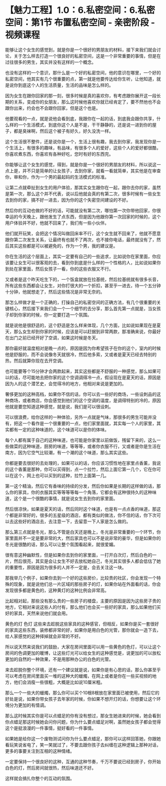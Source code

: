 # 【魅力工程】1.0：6.私密空间：6.私密空间：第1节 布置私密空间 - 亲密阶段 - 视频课程

能够让这个女生的感觉到，就是你是一个很好的男朋友的材料，接下来我们就会讨论，关于怎么样去打造一个很良好的私密空间，这是一个非常重要的事情，但是在过往很多的男生，其实并没有这样的一个概念。

也没有这样的一个意识，那什么是一个好的私密空间，他的意识在哪里，一个好的私密空间，他其实有几个很重要的点，第一就是他要传达给你生听，让他知道，就是说你到底这个人的生活质量，生活的品味是怎么样的。

因为女生在跟你回家的那一刻，很多时候是真的喜欢你，有考虑跟你展开这一段长期的关系，变成你的女朋友，那么这时候他喜欢你就已经肯定了，要不然他也不会跟你出来，约会也不会跟你回家，但是这个也是。

他要观看的一点，就是说他会看到底，我跟你在一起的话，到底我会跟你共享，什么样的一个生活模式，到底你这个人是不是，干干静静的，还是说一进到你的屋子，都是臭袜啊，然后这个被子有好久，好久没洗一样。

这个生活很不整件，还是说你是一个，生活上很有趣，我去到你家，我发现你是一个生活上，有很多的趣味，有品味，有很多个人的爱好，这些个人的爱好都很酷，你喜欢煮东西，你喜欢有各种好吃，您时有好的东西完。

你能够让这个女生的感觉，得到，就是你是一个很好的男朋友的材料，所以说这一点上是，并不只是简单的让女孩子，去到你家，就看一看就简单，其实他是在审查你，审和你，作为一个男的最起码的生活模式的标准。

让第二点就牵扯到女生的用户体验，那其实女生跟你在一起，跟你去你的家，虽然是第一次，那么这个并不代表，说以后他就会真的有第二次，很多时候有一些女生去到你的家，搞不好一进去，因为你的这个失密空间建设的不好。

然后你的互动也做的不好的话，可能就没有第二次，哪怕第一次你带他回家，你很幸运的今天晚上，跟他发生了点东西，但是因为他跟你第一次回家的时候的，这个用户体验并不好，他就不回来了，我们有一些小伙伴。

他们就开玩笑，会把这个情况叫做回床率不行，这个女生就不回来了，他就不愿意跟你第二次发生关系，让最终有也就不了两次，也不接你电话，最终就没有了，然后其实这些都是可以被避免的，作为一个男，我的建议是。

你在生活的这个层面上，其实一定要有自己的一些追求，比如说你在家里面，你应该要让女生可以很客观的去，看到你到底是什么样的一个性格的人，比如说如果你到处在家里面，然后女孩子一看，你的这些衣服又不行。

又或者是这个昨天吃生下的，一个饭盒就放在拉基统，然后拉基统就有很多长音，所有这些东西都会让女生，对你打很大的一个折扣，甚至乎一进去，待一个五分钟十分钟，他就想走了，然后这些情况是非常无奈的。

那怎么样做才是一个正确的，打操自己的私密空间的正确方法，有几个很重要的关键核心，然后接下来我们会一个一个细节的去分享，那么首先第一点就是，当女孩子却到你家的时候，你一定要打造一个氛围。

就是说他是很舒适的，这个舒适是怎么样来体现，几个方面，比如说如果现在是夏天，那么女生却到你家的时候，应该是可以赶据到非常两款，那准确来说，你最好在出门之前已经开好了空调，如果这时候是冬天。

那你最好就温度相对是晚一点的，原因是因为你希望孩子在你的这个，室内的时候他是舒服的，而不会说像冬天就很冷，然后他多索，又或者是夏天已经去特别的热，然后就算你现在去开空调。

也可能要等个15分钟才会两款起来，其实这些都是不舒服的一种感觉，那么如果可以的话，尽可能地去把你家的这个空调调得冷一点，假设现在是夏天的话，原因是因为人的这个潜艺史，会觉得冷的地方，他相对来说是更加的。

奢侈更加的这种高档，如果你不信的话，你可以去一些好的商场，一些设刺品的这种商场，或者商店，你会感觉到他们的这个空调的温度，是调得特别的冷的，原因他就是要您知道这种感觉，就是说，我们是可以很设刺。

可以很浪费，给你这样的一种体验，另外一点就是气味，那很多的男生可能并没有，把这一个看作是一个很重要的一点，他们家里面就，其实每一个人的家里，其实都有一定的这种味道的，这个味道可以是你的体味。

每个人都有属于自己的这种味道，也可能是你家里以前做饭，残留下来的，这么一些做菜的这种味道，厨房的味道，等等等，或者你衣服不行，又或者是你是生活在南方，因为它空气比较潮，有一个潮的这个味道，那么其实这些。

你都是要去很好的去处理的，如果可以的话，你应该习惯性地在家里点香薰，我说的这个香薰是那种，你可以买得到，点一个拉竹，然后上面它第一几个，它在你可以在这个，网上也可以买到的这种，拉竹上面第一几。

第一这个精油，然后它有香味的持续的分发，然后你如果是长期的这样做的话，那么你的家具，你的衣服其实等等等等每一个角落，它都会有这种很持久的这种味道，这个是一个很酷的事情，就是说女生去到你的家里面。

然后很凉快，如果是夏天的话，然后同时这个味道，也是有一点点香的味道，那这个都是非常好的，很多的五星级的酒店，都有类似的做法，你不信的话，你下次可以去这些好的酒店去，去注意一下，去留意一下人家是怎么做的。

那么第三点就是冬光，那么不管是白天还是晚上，冬光是非常重要的一个环节，你家里面并不一定是要非常的大，然后家具也可以不是说非常的豪华，但是如果你的冬光是很酷的话，那么可以让整个氛围看起来，就很爱媚。

很有意这种幽默性，但是如果你去到你的家里面，一打开白次灯，然后白色的一片，然后很亮，其实是会让女生不好去放松她自己，冬光其实很多人都会低估了她的重要性，原因是因为很多的人并不一定是，会去关注这一块。

那我举几个例子，如果你去到一个好的这些房价，比较贵的社区，你会发现一个特殊的现象，就是说他们总一片区域的那些房子的灯，如果你站在外面看的话，你会发现很多都是黄色的，这种黄灯的这种比例会非常高。

比起相对起，那些没有那么贵的一些房子的楼盘，主要的原因是因为这些房子贵的地方，它相对来说这些人的付有，那么他们也会买一些好的家具，那么如果他们买好的家具，天然来说他们就会用。

黄色的灯 色灯 这些来去趁脱这些家具的这种感官，但相反，如果你是买一套很好的家具这些东西，装修都非常的好，如果你是用白色的光管，那你就会一造下去，给人家感觉的这种择掉就会非常的不好。

所以说天然来说我们的鼓励，大家在房间里面可以用一些黄色的色灯，可以让这个房间的色调更加的暖博，让这些灯光可以给女生的这种感觉是，说更加的可以放松更加的自然的一种效果，不是用那种办公的白色的光管。

来去趁脱你整个环境，还有一个建议就是说，如果你是有心思的话，那么你甚至乎可以考虑在房间里面买一堆的这种大的蠟燭，在网上或者是你在一些买视频的地方，他们会消瘦一些很粗，大概是比如说10厘米粗。

那么一个一些大的蠟燭，那么你可以买个10根8根放在家里面已被使用，然后它的好处是说，如果你带女孩子去年家的时候，你如果不想开灯的话，你想要让这个环境分为更加的有情调。

那么这时候其实你是可以点蜡足的你有没有想过，那女生她进来的时候，她会看到你点蜡足那这时候她会问你问题，你为什么要点蜡足对啊，虽然她女孩子都会觉得这个是挺浪漫的一件事情，挺好看的一件事情。

如果她是给你这一个废物测试问你为什么要点蜡足，那你可以这样回答她，你跟她看玩笑说省电了，笑一笑就过了，不要去跟你孩子去纠缠在这种逻辑上那种对话，更多的事要关注到互相的这种情绪。

一定要保持一个很良好的这种，互通的这种节奏，千万不要说已经到房子，你开始白色的灯，然后房间就很热，然后味道还不好。

这样就会搞扎你整个的互动的氛围。